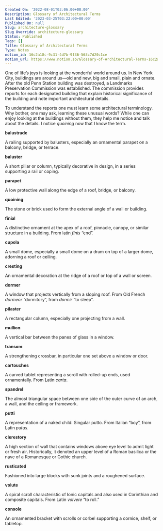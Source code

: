 ```yaml
---
Created On: '2022-08-01T03:06:00+00:00'
Description: Glossary of Architectural Terms
Last Edited: '2023-03-25T03:22:00+00:00'
Published On: null
Slug: architecture-glossary
Slug Override: architecture-glossary
Status: Published
Tags: []
Title: Glossary of Architectural Terms
Type: Notes
notion_id: 16c2a18c-9c31-4d7b-9f36-563c7d20c1ce
notion_url: https://www.notion.so/Glossary-of-Architectural-Terms-16c2a18c9c314d7b9f36563c7d20c1ce
---
```

<p>One of life’s joys is looking at the wonderful world around us. In New York City, buildings are around us—old and new, big and small, plain and ornate. After the old Penn Station building was destroyed, a Landmarks Preservation Commission was established. The commission provides reports for each designated building that explain historical significance of the building and note important architectural details.</p>
<p>To understand the reports one must learn some architectural terminology. Why bother, one may ask, learning these unusual words? While one can enjoy looking at the buildings without them, they help me notice and talk about the details. I notice <em>quoining</em> now that I know the term.</p>
<p><strong>balustrade</strong></p>
<p>A railing supported by balusters, especially an ornamental parapet on a balcony, bridge, or terrace.</p>
<p><strong>baluster</strong></p>
<p>A short pillar or column, typically decorative in design, in a series supporting a rail or coping.</p>
<p><strong>parapet</strong></p>
<p>A low protective wall along the edge of a roof, bridge, or balcony.</p>
<p><strong>quoining</strong></p>
<p>The stone or brick used to form the external angle of a wall or building.</p>
<p><strong>finial</strong></p>
<p>A distinctive ornament at the apex of a roof, pinnacle, canopy, or similar structure in a building. From latin <em>finis</em> “end”.</p>
<p><strong>cupola</strong></p>
<p>A small dome, especially a small dome on a drum on top of a larger dome, adorning a roof or ceiling.</p>
<p><strong>cresting</strong></p>
<p>An ornamental decoration at the ridge of a roof or top of a wall or screen.</p>
<p><strong>dormer</strong></p>
<p>A window that projects vertically from a sloping roof. From Old French <em>dormeor</em> “dormitory”, from <em>dormir</em> “to sleep”.</p>
<p><strong>pilaster</strong></p>
<p>A rectangular column, especially one projecting from a wall.</p>
<p><strong>mullion</strong></p>
<p>A vertical bar between the panes of glass in a window.</p>
<p><strong>transom</strong></p>
<p>A strengthening crossbar, in particular one set above a window or door.</p>
<p><strong>cartouches</strong></p>
<p>A carved tablet representing a scroll with rolled-up ends, used ornamentally. From Latin <em>carta</em>.</p>
<p><strong>spandrel</strong></p>
<p>The almost triangular space between one side of the outer curve of an arch, a wall, and the ceiling or framework.</p>
<p><strong>putti</strong></p>
<p>A representation of a naked child. Singular putto. From Italian “boy”, from Latin <em>putus</em>.</p>
<p><strong>clerestory</strong></p>
<p>A high section of wall that contains windows above eye level to admit light or fresh air. Historically, it denoted an upper level of a Roman basilica or the nave of a Romanesque or Gothic church.</p>
<p><strong>rusticated</strong></p>
<p>Fashioned into large blocks with sunk joints and a roughened surface.</p>
<p><strong>volute</strong></p>
<p>A spiral scroll characteristic of Ionic capitals and also used in Corinthian and composite capitals. From Latin <em>volvere</em> “to roll.”</p>
<p><strong>console</strong></p>
<p>An ornamented bracket with scrolls or corbel supporting a cornice, shelf, or tabletop.</p>
